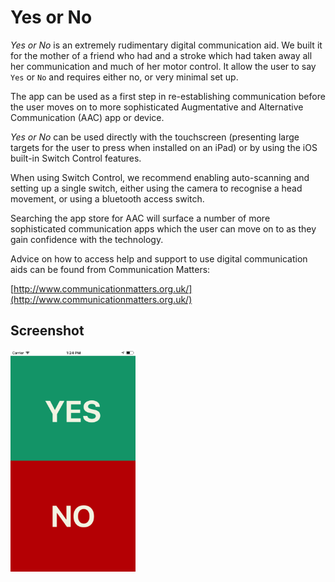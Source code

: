 # Yes or No

*Yes or No* is an extremely rudimentary digital communication aid. We built it for the mother of a friend who had and a stroke which had taken away all her communication and much of her motor control. It allow the user to say `Yes` or `No` and requires either no, or very minimal set up.

The app can be used as a first step in re-establishing communication before the user moves on to more sophisticated Augmentative and Alternative Communication (AAC) app or device.

*Yes or No* can be used directly with the touchscreen (presenting large targets for the user to press when installed on an iPad) or by using the iOS built-in Switch Control features.

When using Switch Control, we recommend enabling auto-scanning and setting up a single switch, either using the camera to recognise a head movement, or using a bluetooth access switch.

Searching the app store for AAC will surface a number of more sophisticated communication apps which the user can move on to as they gain confidence with the technology.

Advice on how to access help and support to use digital communication aids can be found from Communication Matters:

[http://www.communicationmatters.org.uk/](http://www.communicationmatters.org.uk/)

## Screenshot

<img src="assets/screenshot.png" width="200">
